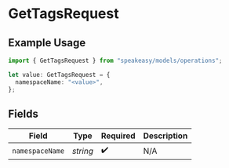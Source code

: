# GetTagsRequest

## Example Usage

```typescript
import { GetTagsRequest } from "speakeasy/models/operations";

let value: GetTagsRequest = {
  namespaceName: "<value>",
};
```

## Fields

| Field              | Type               | Required           | Description        |
| ------------------ | ------------------ | ------------------ | ------------------ |
| `namespaceName`    | *string*           | :heavy_check_mark: | N/A                |